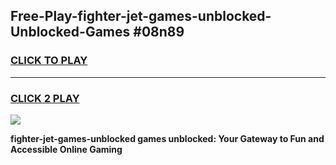 
## Free-Play-fighter-jet-games-unblocked-Unblocked-Games #08n89
<h3>
<a href="https://news.freeplayer.one?title=fighter-jet-games-unblocked&ref=8M">CLICK TO PLAY</a></h3>
<hr>

<h3>
<a href="https://news.freeplayer.one?title=fighter-jet-games-unblocked&ref=8M">CLICK 2 PLAY</a>
  
</h3>

<a href="https://news.freeplayer.one?title=fighter-jet-games-unblocked&ref=8M"><img src="https://clearcache.store/games.png"></a>


**fighter-jet-games-unblocked games unblocked: Your Gateway to Fun and Accessible Online Gaming**
